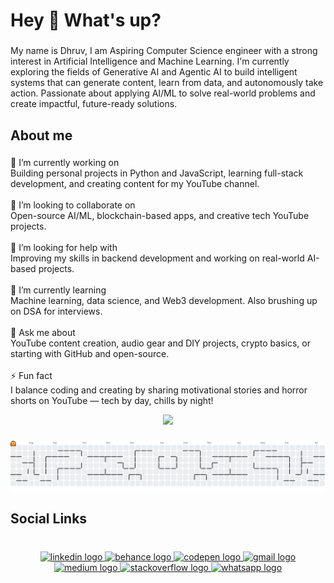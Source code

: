 <h1 align="left">Hey 👋 What's up?</h1>

###

<p align="left">My name is Dhruv, I am Aspiring Computer Science engineer with a strong interest in Artificial Intelligence and Machine Learning. I'm currently exploring the fields of Generative AI and Agentic AI to build intelligent systems that can generate content, learn from data, and autonomously take action. Passionate about applying AI/ML to solve real-world problems and create impactful, future-ready solutions.</p>

###

<h2 align="left">About me</h2>

###

<p align="left">🔭 I’m currently working on<br>Building personal projects in Python and JavaScript, learning full-stack development, and creating content for my YouTube channel.<br><br>👯 I’m looking to collaborate on<br>Open-source AI/ML, blockchain-based apps, and creative tech YouTube projects.<br><br>🤝 I’m looking for help with<br>Improving my skills in backend development and working on real-world AI-based projects.<br><br>🌱 I’m currently learning<br>Machine learning, data science, and Web3 development. Also brushing up on DSA for interviews.<br><br>💬 Ask me about<br>YouTube content creation, audio gear and DIY projects, crypto basics, or starting with GitHub and open-source.<br><br>⚡ Fun fact<br>I balance coding and creating by sharing motivational stories and horror shorts on YouTube — tech by day, chills by night!</p>


<div align="center">
  <img height="200" src="https://media1.giphy.com/media/v1.Y2lkPTc5MGI3NjExbjM3b2M0emFxN2Vnd3ZoOXlqcXA1bXZoMHltdXJjOXNvZGU0bnJpOSZlcD12MV9pbnRlcm5hbF9naWZfYnlfaWQmY3Q9Zw/ENY5vJgJPEfG3Ym14H/giphy.gif"  />
</div>

###

<picture>
  <source media="(prefers-color-scheme: dark)" srcset="https://raw.githubusercontent.com/SilentWizardWIZZ/SilentWizardWIZZ/output/pacman-contribution-graph-dark.svg">
  <source media="(prefers-color-scheme: light)" srcset="https://raw.githubusercontent.com/SilentWizardWIZZ/SilentWizardWIZZ/output/pacman-contribution-graph.svg">
  <img alt="pacman contribution graph" src="https://raw.githubusercontent.com/SilentWizardWIZZ/SilentWizardWIZZ/output/pacman-contribution-graph.svg">
</picture>

<h2 align="left">Social Links</h2>

###

<br clear="both">

<div align="center">
  <a href="https://www.linkedin.com/in/dhruv-d-b9b569364/" target="_blank">
    <img src="https://raw.githubusercontent.com/maurodesouza/profile-readme-generator/master/src/assets/icons/social/linkedin/default.svg" width="52" height="40" alt="linkedin logo"  />
  </a>
  <a href="https://www.behance.net/dhruvpolarstar" target="_blank">
    <img src="https://raw.githubusercontent.com/maurodesouza/profile-readme-generator/master/src/assets/icons/social/behance/default.svg" width="52" height="40" alt="behance logo"  />
  </a>
  <a href="https://codepen.io/Dhruv-Polarstar" target="_blank">
    <img src="https://raw.githubusercontent.com/maurodesouza/profile-readme-generator/master/src/assets/icons/social/codepen/default.svg" width="52" height="40" alt="codepen logo"  />
  </a>
  <a href="dhruvpolarstar8@gmail.com" target="_blank">
    <img src="https://raw.githubusercontent.com/maurodesouza/profile-readme-generator/master/src/assets/icons/social/gmail/default.svg" width="52" height="40" alt="gmail logo"  />
  </a>
  <a href="https://medium.com/@nft_man2" target="_blank">
    <img src="https://raw.githubusercontent.com/maurodesouza/profile-readme-generator/master/src/assets/icons/social/medium/default.svg" width="52" height="40" alt="medium logo"  />
  </a>
  <a href="https://stackoverflow.com/users/30604864/dhruv-polarstar" target="_blank">
    <img src="https://raw.githubusercontent.com/maurodesouza/profile-readme-generator/master/src/assets/icons/social/stackoverflow/default.svg" width="52" height="40" alt="stackoverflow logo"  />
  </a>
  <a href="974081308" target="_blank">
    <img src="https://raw.githubusercontent.com/maurodesouza/profile-readme-generator/master/src/assets/icons/social/whatsapp/default.svg" width="52" height="40" alt="whatsapp logo"  />
  </a>
</div>

###
